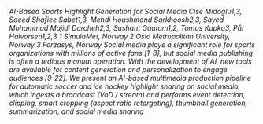 _AI-Based Sports Highlight Generation for Social Media Cise Midoglu1,3, Saeed Shafiee Sabet1,3, Mehdi Houshmand Sarkhoosh2,3, Sayed Mohammad Majidi Dorcheh2,3, Sushant Gautam1,2, Tomas Kupka3, Pål Halvorsen1,2,3 1 SimulaMet, Norway 2 Oslo Metropolitan University, Norway 3 Forzasys, Norway Social media plays a significant role for sports organizations with millions of active fans [1-8], but social media publishing is often a tedious manual operation. With the development of AI, new tools are available for content generation and personalization to engage audiences [9-22]. We present an AI-based multimedia production pipeline for automatic soccer and ice hockey highlight sharing on social media, which ingests a broadcast (VoD / stream) and performs event detection, clipping, smart cropping (aspect ratio retargeting), thumbnail generation, summarization, and social media sharing_


